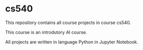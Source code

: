 # cs540
This repository contains all course projects in course cs540.

This course is an introdutory AI course.

All projects are written in language Python in Jupyter Notebook. 
